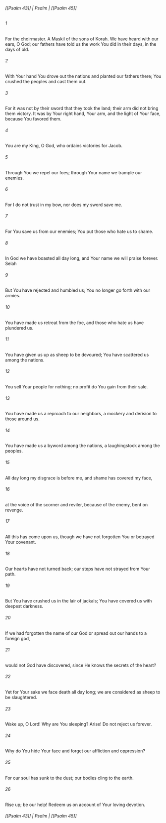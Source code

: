 ###### [[Psalm 43]] | Psalm | [[Psalm 45]]

###### 1
For the choirmaster. A Maskil of the sons of Korah. We have heard with our ears, O God; our fathers have told us the work You did in their days, in the days of old.
###### 2
With Your hand You drove out the nations and planted our fathers there; You crushed the peoples and cast them out.
###### 3
For it was not by their sword that they took the land; their arm did not bring them victory. It was by Your right hand, Your arm, and the light of Your face, because You favored them.
###### 4
You are my King, O God, who ordains victories for Jacob.
###### 5
Through You we repel our foes; through Your name we trample our enemies.
###### 6
For I do not trust in my bow, nor does my sword save me.
###### 7
For You save us from our enemies; You put those who hate us to shame.
###### 8
In God we have boasted all day long, and Your name we will praise forever. Selah
###### 9
But You have rejected and humbled us; You no longer go forth with our armies.
###### 10
You have made us retreat from the foe, and those who hate us have plundered us.
###### 11
You have given us up as sheep to be devoured; You have scattered us among the nations.
###### 12
You sell Your people for nothing; no profit do You gain from their sale.
###### 13
You have made us a reproach to our neighbors, a mockery and derision to those around us.
###### 14
You have made us a byword among the nations, a laughingstock among the peoples.
###### 15
All day long my disgrace is before me, and shame has covered my face,
###### 16
at the voice of the scorner and reviler, because of the enemy, bent on revenge.
###### 17
All this has come upon us, though we have not forgotten You or betrayed Your covenant.
###### 18
Our hearts have not turned back; our steps have not strayed from Your path.
###### 19
But You have crushed us in the lair of jackals; You have covered us with deepest darkness.
###### 20
If we had forgotten the name of our God or spread out our hands to a foreign god,
###### 21
would not God have discovered, since He knows the secrets of the heart?
###### 22
Yet for Your sake we face death all day long; we are considered as sheep to be slaughtered.
###### 23
Wake up, O Lord! Why are You sleeping? Arise! Do not reject us forever.
###### 24
Why do You hide Your face and forget our affliction and oppression?
###### 25
For our soul has sunk to the dust; our bodies cling to the earth.
###### 26
Rise up; be our help! Redeem us on account of Your loving devotion.

###### [[Psalm 43]] | Psalm | [[Psalm 45]]

